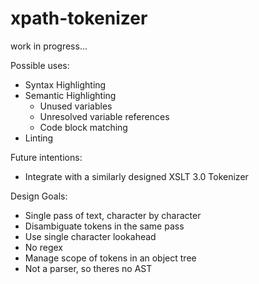 # xpath-tokenizer

work in progress...

Possible uses:
- Syntax Highlighting
- Semantic Highlighting
  - Unused variables
  - Unresolved variable references
  - Code block matching
- Linting

Future intentions:
- Integrate with a similarly designed XSLT 3.0 Tokenizer

Design Goals:
- Single pass of text, character by character
- Disambiguate tokens in the same pass
- Use single character lookahead
- No regex
- Manage scope of tokens in an object tree
- Not a parser, so theres no AST
